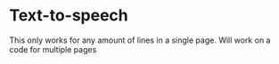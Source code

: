 # Text-to-speech
This only works for any amount of lines in a single page. Will work on a code for multiple pages 
